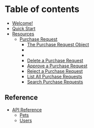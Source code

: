 # Table of contents

* [Welcome!](README.md)
* [Quick Start](quick-start.md)
* [Resources](resources/README.md)
  * [Purchase Request](resources/purchase-request/README.md)
    * [The Purchase Request Object](https://app.gitbook.com/s/dJLl4BuK4z88FaR8MFGs/resources/purchase-request#the-purchase-request-object)
    *
    *
    * [Delete a Purchase Request](https://app.gitbook.com/s/dJLl4BuK4z88FaR8MFGs/resources/purchase-request#delete-a-purchase-request)
    * [Approve a Purchase Request](https://app.gitbook.com/s/dJLl4BuK4z88FaR8MFGs/resources/purchase-request#approve-a-purchase-request)
    * [Reject a Purchase Request](https://app.gitbook.com/s/dJLl4BuK4z88FaR8MFGs/resources/purchase-request#reject-a-purchase-request)
    * [List All Purchase Requests](https://app.gitbook.com/s/dJLl4BuK4z88FaR8MFGs/resources/purchase-request#list-all-purchase-requests)
    * [Search Purchase Requests](https://app.gitbook.com/s/dJLl4BuK4z88FaR8MFGs/resources/purchase-request#search-purchase-requests)

## Reference

* [API Reference](reference/api-reference/README.md)
  * [Pets](reference/api-reference/pets.md)
  * [Users](reference/api-reference/users.md)
